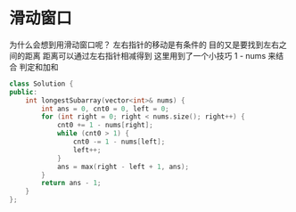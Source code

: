 # 滑动窗口
为什么会想到用滑动窗口呢？
左右指针的移动是有条件的 目的又是要找到左右之间的距离 距离可以通过左右指针相减得到
这里用到了一个小技巧 1 - nums 来结合 判定和加和
```cpp
class Solution {
public:
    int longestSubarray(vector<int>& nums) {
        int ans = 0, cnt0 = 0, left = 0;
        for (int right = 0; right < nums.size(); right++) {
            cnt0 += 1 - nums[right];
            while (cnt0 > 1) {
                cnt0 -= 1 - nums[left];
                left++;
            }
            ans = max(right - left + 1, ans);
        }
        return ans - 1;
    }
};
```
